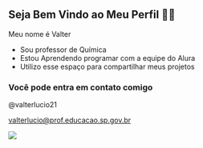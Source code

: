## Seja Bem Vindo ao Meu Perfil 👨‍🔬

Meu nome é Valter

- Sou professor de Química
- Estou Aprendendo programar com a equipe do Alura
- Utilizo esse espaço para compartilhar meus projetos

### Você pode entra em contato comigo

@valterlucio21

valterlucio@prof.educacao.sp.gov.br


![](https://media.tenor.com/H2mK_NOHBh8AAAAj/rick-and.gif)


